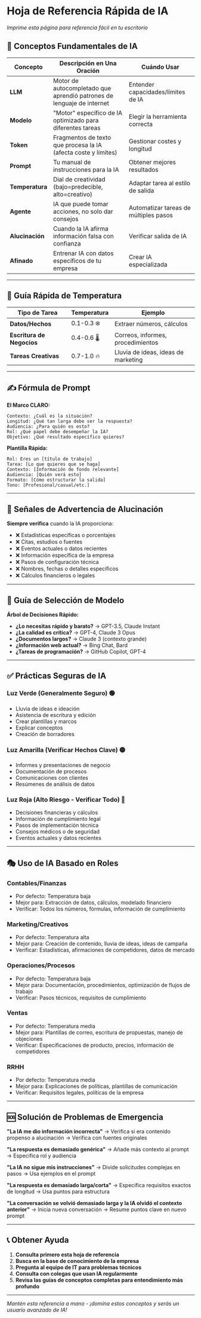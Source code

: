 # Hoja de Referencia Rápida de IA

*Imprime esta página para referencia fácil en tu escritorio*

## 🧠 Conceptos Fundamentales de IA

| Concepto | Descripción en Una Oración | Cuándo Usar |
|----------|----------------------------|-------------|
| **LLM** | Motor de autocompletado que aprendió patrones de lenguaje de internet | Entender capacidades/límites de IA |
| **Modelo** | "Motor" específico de IA optimizado para diferentes tareas | Elegir la herramienta correcta |
| **Token** | Fragmentos de texto que procesa la IA (afecta coste y límites) | Gestionar costes y longitud |
| **Prompt** | Tu manual de instrucciones para la IA | Obtener mejores resultados |
| **Temperatura** | Dial de creatividad (bajo=predecible, alto=creativo) | Adaptar tarea al estilo de salida |
| **Agente** | IA que puede tomar acciones, no solo dar consejos | Automatizar tareas de múltiples pasos |
| **Alucinación** | Cuando la IA afirma información falsa con confianza | Verificar salida de IA |
| **Afinado** | Entrenar IA con datos específicos de tu empresa | Crear IA especializada |

---

## 🎯 Guía Rápida de Temperatura

| Tipo de Tarea | Temperatura | Ejemplo |
|---------------|-------------|---------|
| **Datos/Hechos** | 0.1-0.3 ❄️ | Extraer números, cálculos |
| **Escritura de Negocios** | 0.4-0.6 🌡️ | Correos, informes, procedimientos |
| **Tareas Creativas** | 0.7-1.0 🔥 | Lluvia de ideas, ideas de marketing |

---

## ✍️ Fórmula de Prompt

**El Marco CLARO:**
```
Contexto: ¿Cuál es la situación?
Longitud: ¿Qué tan larga debe ser la respuesta?
Audiencia: ¿Para quién es esto?
Rol: ¿Qué papel debe desempeñar la IA?
Objetivo: ¿Qué resultado específico quieres?
```

**Plantilla Rápida:**
```
Rol: Eres un [título de trabajo]
Tarea: [Lo que quieres que se haga]
Contexto: [Información de fondo relevante]
Audiencia: [Quién verá esto]
Formato: [Cómo estructurar la salida]
Tono: [Profesional/casual/etc.]
```

---

## 🚨 Señales de Advertencia de Alucinación

**Siempre verifica** cuando la IA proporciona:
- ❌ Estadísticas específicas o porcentajes
- ❌ Citas, estudios o fuentes
- ❌ Eventos actuales o datos recientes
- ❌ Información específica de la empresa
- ❌ Pasos de configuración técnica
- ❌ Nombres, fechas o detalles específicos
- ❌ Cálculos financieros o legales

---

## 🔧 Guía de Selección de Modelo

**Árbol de Decisiones Rápido:**
- **¿Lo necesitas rápido y barato?** → GPT-3.5, Claude Instant
- **¿La calidad es crítica?** → GPT-4, Claude 3 Opus
- **¿Documentos largos?** → Claude 3 (contexto grande)
- **¿Información web actual?** → Bing Chat, Bard
- **¿Tareas de programación?** → GitHub Copilot, GPT-4

---

## ✅ Prácticas Seguras de IA

### **Luz Verde** (Generalmente Seguro) 🟢
- Lluvia de ideas e ideación
- Asistencia de escritura y edición
- Crear plantillas y marcos
- Explicar conceptos
- Creación de borradores

### **Luz Amarilla** (Verificar Hechos Clave) 🟡
- Informes y presentaciones de negocio
- Documentación de procesos
- Comunicaciones con clientes
- Resúmenes de análisis de datos

### **Luz Roja** (Alto Riesgo - Verificar Todo) 🔴
- Decisiones financieras y cálculos
- Información de cumplimiento legal
- Pasos de implementación técnica
- Consejos médicos o de seguridad
- Eventos actuales y datos recientes

---

## 🎭 Uso de IA Basado en Roles

### **Contables/Finanzas**
- Por defecto: Temperatura baja
- Mejor para: Extracción de datos, cálculos, modelado financiero
- Verificar: Todos los números, fórmulas, información de cumplimiento

### **Marketing/Creativos**
- Por defecto: Temperatura alta
- Mejor para: Creación de contenido, lluvia de ideas, ideas de campaña
- Verificar: Estadísticas, afirmaciones de competidores, datos de mercado

### **Operaciones/Procesos**
- Por defecto: Temperatura baja
- Mejor para: Documentación, procedimientos, optimización de flujos de trabajo
- Verificar: Pasos técnicos, requisitos de cumplimiento

### **Ventas**
- Por defecto: Temperatura media
- Mejor para: Plantillas de correo, escritura de propuestas, manejo de objeciones
- Verificar: Especificaciones de producto, precios, información de competidores

### **RRHH**
- Por defecto: Temperatura media
- Mejor para: Explicaciones de políticas, plantillas de comunicación
- Verificar: Requisitos legales, políticas de la empresa

---

## 🆘 Solución de Problemas de Emergencia

**"La IA me dio información incorrecta"**
→ Verifica si era contenido propenso a alucinación → Verifica con fuentes originales

**"La respuesta es demasiado genérica"**
→ Añade más contexto al prompt → Especifica rol y audiencia

**"La IA no sigue mis instrucciones"**
→ Divide solicitudes complejas en pasos → Usa ejemplos en el prompt

**"La respuesta es demasiado larga/corta"**
→ Especifica requisitos exactos de longitud → Usa puntos para estructura

**"La conversación se volvió demasiado larga y la IA olvidó el contexto anterior"**
→ Inicia nueva conversación → Resume puntos clave en nuevo prompt

---

## 📞 Obtener Ayuda

1. **Consulta primero esta hoja de referencia**
2. **Busca en la base de conocimiento de la empresa**
3. **Pregunta al equipo de IT para problemas técnicos**
4. **Consulta con colegas que usan IA regularmente**
5. **Revisa las guías de conceptos completas para entendimiento más profundo**

---

*Mantén esta referencia a mano - ¡domina estos conceptos y serás un usuario avanzado de IA!*